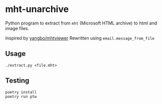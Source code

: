 # mht-unarchive
Python program to extract from `mht` (Microsoft HTML archive) to html and image files.

Inspired by [yangbo/mhtviewer](https://github.com/yangbo/mhtviewer)
Rewritten using `email.message_from_file`

## Usage
```
./extract.py <file.mht>

```

## Testing
```
poetry install
poetry run ptw
```


